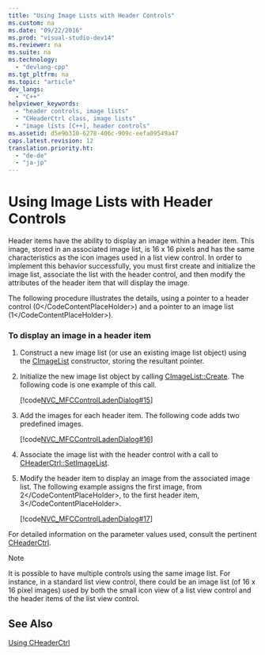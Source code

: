 ```yaml
---
title: "Using Image Lists with Header Controls"
ms.custom: na
ms.date: "09/22/2016"
ms.prod: "visual-studio-dev14"
ms.reviewer: na
ms.suite: na
ms.technology: 
  - "devlang-cpp"
ms.tgt_pltfrm: na
ms.topic: "article"
dev_langs: 
  - "C++"
helpviewer_keywords: 
  - "header controls, image lists"
  - "CHeaderCtrl class, image lists"
  - "image lists [C++], header controls"
ms.assetid: d5e9b310-6278-406c-909c-eefa09549a47
caps.latest.revision: 12
translation.priority.ht: 
  - "de-de"
  - "ja-jp"
---
```

# Using Image Lists with Header Controls
Header items have the ability to display an image within a header item. This image, stored in an associated image list, is 16 x 16 pixels and has the same characteristics as the icon images used in a list view control. In order to implement this behavior successfully, you must first create and initialize the image list, associate the list with the header control, and then modify the attributes of the header item that will display the image.  
  
 The following procedure illustrates the details, using a pointer to a header control (<CodeContentPlaceHolder>0\</CodeContentPlaceHolder>) and a pointer to an image list (<CodeContentPlaceHolder>1\</CodeContentPlaceHolder>).  
  
### To display an image in a header item  
  
1.  Construct a new image list (or use an existing image list object) using the [CImageList](../vs140/cimagelist-class.md) constructor, storing the resultant pointer.  
  
2.  Initialize the new image list object by calling [CImageList::Create](../vs140/cimagelist--create.md). The following code is one example of this call.  
  
     [!code[NVC_MFCControlLadenDialog#15](../vs140/codesnippet/CPP/using-image-lists-with-header-controls_1.cpp)]  
  
3.  Add the images for each header item. The following code adds two predefined images.  
  
     [!code[NVC_MFCControlLadenDialog#16](../vs140/codesnippet/CPP/using-image-lists-with-header-controls_2.cpp)]  
  
4.  Associate the image list with the header control with a call to [CHeaderCtrl::SetImageList](../vs140/cheaderctrl--setimagelist.md).  
  
5.  Modify the header item to display an image from the associated image list. The following example assigns the first image, from <CodeContentPlaceHolder>2\</CodeContentPlaceHolder>, to the first header item, <CodeContentPlaceHolder>3\</CodeContentPlaceHolder>.  
  
     [!code[NVC_MFCControlLadenDialog#17](../vs140/codesnippet/CPP/using-image-lists-with-header-controls_3.cpp)]  
  
 For detailed information on the parameter values used, consult the pertinent [CHeaderCtrl](../vs140/cheaderctrl-class.md).  
  
> [!NOTE]
>  It is possible to have multiple controls using the same image list. For instance, in a standard list view control, there could be an image list (of 16 x 16 pixel images) used by both the small icon view of a list view control and the header items of the list view control.  
  
## See Also  
 [Using CHeaderCtrl](../vs140/using-cheaderctrl.md)